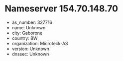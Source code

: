 # Nameserver 154.70.148.70

* as_number: 327716
* name: Unknown
* city: Gaborone
* country: BW
* organization: Microteck-AS
* version: Unknown
* dnssec: Unknown
